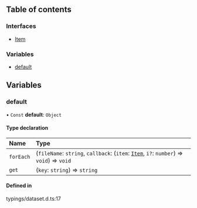 ## Table of contents

### Interfaces

- [Item](../interfaces/dataset.Item.md)

### Variables

- [default](#default)

## Variables

<span id="default"></span>

### default

• `Const` **default**: `Object`

#### Type declaration

| Name | Type |
| :------ | :------ |
| `forEach` | (`fileName`: `string`, `callback`: (`item`: [`Item`](../interfaces/dataset.Item.md), `i?`: `number`) => `void`) => `void` |
| `get` | (`key`: `string`) => `string` |

#### Defined in

typings/dataset.d.ts:17


